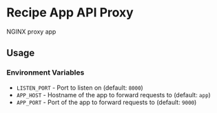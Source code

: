 # Recipe App API Proxy

NGINX proxy app

## Usage

### Environment Variables

 - `LISTEN_PORT` - Port to listen on (default: `8000`)
 - `APP_HOST` - Hostname of the app to forward requests to (default: `app`)
 - `APP_PORT` - Port of the app to forward requests to (default: `9000`)